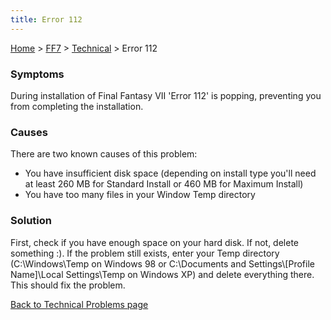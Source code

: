 ```yaml
---
title: Error 112
---
```


[Home](Main%20Page.md) > [FF7](FF7.md) > [Technical](FF7/Technical.md) > Error 112

### Symptoms

During installation of Final Fantasy VII 'Error 112' is popping,
preventing you from completing the installation.

### Causes

There are two known causes of this problem:

-   You have insufficient disk space (depending on install type you'll
    need at least 260 MB for Standard Install or 460 MB for Maximum
    Install)
-   You have too many files in your Window Temp directory

### Solution

First, check if you have enough space on your hard disk. If not, delete
something :). If the problem still exists, enter your Temp directory
(C:\\Windows\\Temp on Windows 98 or C:\\Documents and
Settings\\\[Profile Name\]\\Local Settings\\Temp on Windows XP) and
delete everything there. This should fix the problem.

[Back to Technical Problems page][]

  [Back to Technical Problems page]: FF7/Technical.md "wikilink"
